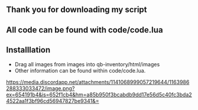 ## Thank you for downloading my script


## All code can be found with code/code.lua

## Installlation
- Drag all images from images into qb-inventory/html/images
- Other information can be found within code/code.lua.

https://media.discordapp.net/attachments/1141068999057219644/1163986288333033472/image.png?ex=654191b4&is=652f1cb4&hm=a85b950f3bcabdb9dd17e56d5c40fc3bda24522aa1f3bf96cd56947827be9341&=
